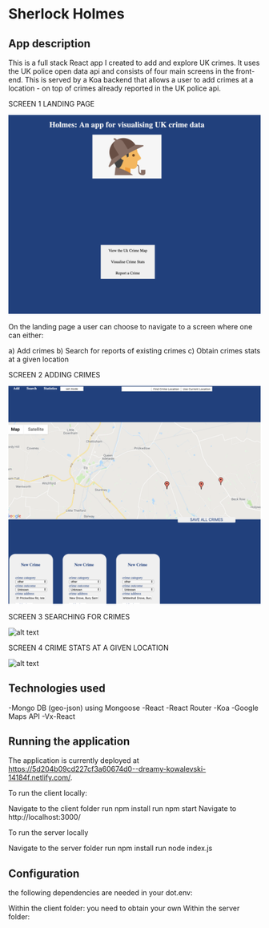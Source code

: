 # Sherlock Holmes 

## App description
This is a full stack React app I created to add and explore UK crimes. It uses the UK police open data api and consists of four main screens in the front-end. This is served by a Koa backend that allows a user to add crimes at a location - on top of crimes already reported in the UK police api. 

SCREEN 1 LANDING PAGE 

![alt text](https://github.com/matthewtregg/Holmes/blob/master/Screenshot%202019-07-06%20at%2008.27.17.png)

On the landing page a user can choose to navigate to a screen where one can either: 

a) Add crimes 
b) Search for reports of existing crimes
c) Obtain crimes stats at a given location

SCREEN 2 ADDING CRIMES

![alt text](https://github.com/matthewtregg/Holmes/blob/master/Screenshot%202019-07-06%20at%2015.21.07.png)

SCREEN 3 SEARCHING FOR CRIMES

![alt text]()
 
SCREEN 4 CRIME STATS AT A GIVEN LOCATION

![alt text]()

## Technologies used 
-Mongo DB (geo-json) using Mongoose
-React 
-React Router
-Koa 
-Google Maps API
-Vx-React

## Running the application
The application is currently deployed at https://5d204b09cd227cf3a60674d0--dreamy-kowalevski-14184f.netlify.com/.

To run the client locally:

Navigate to the client folder
run npm install
run npm start
Navigate to http://localhost:3000/

To run the server locally

Navigate to the server folder
run npm install
run node index.js

## Configuration
the following dependencies are needed in your dot.env: 

Within the client folder: you need to obtain your own 
Within the server folder:


